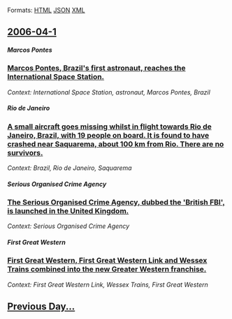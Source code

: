 
Formats: [HTML](2006/04/1/index.html)  [JSON](2006/04/1/index.json)  [XML](2006/04/1/index.xml)  

## [2006-04-1](/news/2006/04/1/index.md)

##### Marcos Pontes
### [ Marcos Pontes, Brazil's first astronaut, reaches the International Space Station. ](/news/2006/04/1/marcos-pontes-brazil-s-first-astronaut-reaches-the-international-space-station.md)
_Context: International Space Station, astronaut, Marcos Pontes, Brazil_

##### Rio de Janeiro
### [ A small aircraft goes missing whilst in flight towards Rio de Janeiro, Brazil, with 19 people on board. It is found to have crashed near Saquarema, about 100&nbsp;km from Rio. There are no survivors. ](/news/2006/04/1/a-small-aircraft-goes-missing-whilst-in-flight-towards-rio-de-janeiro-brazil-with-19-people-on-board-it-is-found-to-have-crashed-near-sa.md)
_Context: Brazil, Rio de Janeiro, Saquarema_

##### Serious Organised Crime Agency
### [ The Serious Organised Crime Agency, dubbed the 'British FBI', is launched in the United Kingdom. ](/news/2006/04/1/the-serious-organised-crime-agency-dubbed-the-british-fbi-is-launched-in-the-united-kingdom.md)
_Context: Serious Organised Crime Agency_

##### First Great Western
### [ First Great Western, First Great Western Link and Wessex Trains combined into the new Greater Western franchise. ](/news/2006/04/1/first-great-western-first-great-western-link-and-wessex-trains-combined-into-the-new-greater-western-franchise.md)
_Context: First Great Western Link, Wessex Trains, First Great Western_

## [Previous Day...](/news/2006/03/31/index.md)

